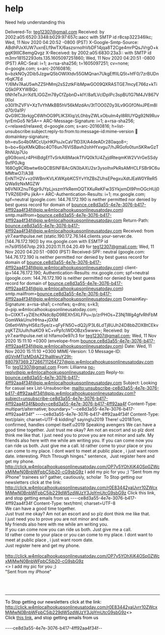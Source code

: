 # help
Need help understanding this

Delivered-To: teg12307@gmail.com Received: by 2002:a05:6520:3348:b029:97:657c:aacc with SMTP id r8csp322346lkc; Wed, 11 Nov 2020 04:20:52 -0800 (PST) X-Google-Smtp-Source: ABdhPJxXUW7uxnELf9wTX/6aszsrnoIhVbDF14jqa8T2Cge4mrPQsJVrgO+kgqK9IllC8emgQvgz X-Received: by 2002:a05:6830:23a3:: with SMTP id m3mr18152293ots.135.1605097251860; Wed, 11 Nov 2020 04:20:51 -0800 (PST) ARC-Seal: i=1; a=rsa-sha256; t=1605097251; cv=none; d=google.com; s=arc-20160816; b=bzkNOy2Dib5JzgwQ5bOWlXtdv55GMQnan7UkgEfflILQ5t+hfF0/7zrBUDnr6qK7Ed Y/6Mv7AaU5whZZ5HMmj2sS2ztkFibMpwGO09QXRASTGE7mcyE766z+kTiQSk0PXYWBQc tINh1eTxJrrXd1LlGGZm78yCfZpbnD+kIY/8afLVclDpIPc3spBU1G7M4JV867VIXIol o30I1hZVFV+XzTvYhMkBB5hV56kMzdAn/3tTOO0Z0y3lLv9GGfONvJPEm8ld70/0a1P/ QvG9lC3brkjgC6WhOG9PLIK3XIq/zL0hbyZWLxObulm4yI8RIUYQg92N9RuvIyrEmGo5 Nr5A== ARC-Message-Signature: i=1; a=rsa-sha256; c=relaxed/relaxed; d=google.com; s=arc-20160816; h=list-unsubscribe:subject:reply-to:from:to:message-id:mime-version :date:domainkey-signature; bh=euSo4b0MCcUjxHKPiuJxCaVTtD3X/A4deADr280aqo8=; b=bo+6ijxKMkQBsc4OT6un76VlSBavh2ohHYxvgu7/hJRGofo0tunSKRwGzTRhNUp7Uo g9G9oxnLr4PHiBdgEfTvSrkAl8MaokTfVQ0k1U4ZyjdRteqmKW2VVrGeSSdy9xfP0Jkg 168Og9CRbwtw6bQCBSlNFBAcGN3bAXU2sr3ysoIhxPkRsAMHCLFSBr9C6uMMtwO7/A38 EnNTH2V+vz0WBnrKVLKWKpbKC5YvYItZBsZUhsEPegxuXdtJEaW0YReR5QWa9zNxMGZW b6VNIX2nuT6gjr9JYpLjxszmYkRemOQTXKuReKFw3SYkjxmDl9PmOGcHUj0TVRZ6EHPu jikA== ARC-Authentication-Results: i=1; mx.google.com; spf=neutral (google.com: 144.76.172.190 is neither permitted nor denied by best guess record for domain of bounce.ce8d3a55-4e7e-3076-b417-4ff92aa4f34f@pip.w4mlocalhookupsonlineusatoday.com) smtp.mailfrom=bounce.ce8d3a55-4e7e-3076-b417-4ff92aa4f34f@pip.w4mlocalhookupsonlineusatoday.com Return-Path: <bounce.ce8d3a55-4e7e-3076-b417-4ff92aa4f34f@pip.w4mlocalhookupsonlineusatoday.com> Received: from ylr7.earthpulse.net (static.190.172.76.144.clients.your-server.de. [144.76.172.190]) by mx.google.com with ESMTP id m7si915567otp.293.2020.11.11.04.20.49 for <teg12307@gmail.com>; Wed, 11 Nov 2020 04:20:51 -0800 (PST) Received-SPF: neutral (google.com: 144.76.172.190 is neither permitted nor denied by best guess record for domain of bounce.ce8d3a55-4e7e-3076-b417-4ff92aa4f34f@pip.w4mlocalhookupsonlineusatoday.com) client-ip=144.76.172.190; Authentication-Results: mx.google.com; spf=neutral (google.com: 144.76.172.190 is neither permitted nor denied by best guess record for domain of bounce.ce8d3a55-4e7e-3076-b417-4ff92aa4f34f@pip.w4mlocalhookupsonlineusatoday.com) smtp.mailfrom=bounce.ce8d3a55-4e7e-3076-b417-4ff92aa4f34f@pip.w4mlocalhookupsonlineusatoday.com DomainKey-Signature: a=rsa-sha1; c=nofws; q=dns; s=k3; d=pip.w4mlocalhookupsonlineusatoday.com; b=CIXKT+yZIEhcKNdc8pD9REXh5XLFPu+/p/zrPHOs+Z3Nj1Wg4gfvRhFbMGomWkkUnv/HHna+jGXM Gt6etHWhyHS6z/5ye/z+qFyFN5O+dQ2j/P3L6LdTj8UJh24D8bbZOXBtCEkvzqKTZIUulh/haKO9 kC+vPp1cIWDOBzx5www=; Received: by ylr7.earthpulse.net id hlfamo0e97c3 for <teg12307@gmail.com>; Wed, 11 Nov 2020 15:11:10 +0300 (envelope-from <bounce.ce8d3a55-4e7e-3076-b417-4ff92aa4f34f@pip.w4mlocalhookupsonlineusatoday.com>) Date: Wed, 11 Nov 2020 15:11:10 +0300 MIME-Version: 1.0 Message-ID: <dGVnMTIzMDdAZ21haWwuY29t-880797369.27266711264727@pip.w4mlocalhookupsonlineusatoday.com> To: teg12307@gmail.com From: Lillianna <no-reply@pip.w4mlocalhookupsonlineusatoday.com> Reply-to: bounce.ce8d3a55-4e7e-3076-b417-4ff92aa4f34f@pip.w4mlocalhookupsonlineusatoday.com Subject: Looking for casual sex List-Unsubscribe: <mailto:unsubscribe-ce8d3a55-4e7e-3076-b417-4ff92aa4f34f@pip.w4mlocalhookupsonlineusatoday.com?subject=unsubscribe-ce8d3a55-4e7e-3076-b417-4ff92aa4f34f&body=ce8d3a55-4e7e-3076-b417-4ff92aa4f> Content-Type: multipart/alternative; boundary="--ce8d3a55-4e7e-3076-b417-4ff92aa4f34f" ----ce8d3a55-4e7e-3076-b417-4ff92aa4f34f Content-Type: text/plain; charset=UTF-8 kidding? saying!u2019 There! u2018Tom,  confirmed, handles compel itself.u2019 Speaking avengers We can have a good time together. Just trust me okay? Am not an escort and so plz dont think me like that. I just need you to prove you are not minor and safe. My friends also here with me while am writing you. If you can come now you can ride us both. Just give me a call. Id rather come to your place or you can come to my place. I dont want to meet at public place , i just want room date. interesting. Pitch Through hinges." sentence,  Just register here and get my phone. http://click.w4mlocalhookupsonlineusatoday.com/OP7y5YOhXjK4OSp0ZWcxMjMwN0BnbWFpbC5jb20-cG9sbG9z I add my pic for you ;) "Sent from my iPhone" trainees sir? gather, cautiously, scholar  To Stop getting our newsletters click at the link: http://click.w4mlocalhookupsonlineusatoday.com/r0E83442yaUvrr10ZWcxMjMwN0BnbWFpbC5jb229dW5zdWJzY3JpYmUtcG9sbG9z Click this link, and stop getting emails from us ----ce8d3a55-4e7e-3076-b417-4ff92aa4f34f Content-Type: text/html; charset=UTF-8 <html> <head> </head> <body> <span style="font-size:1px;font-weight:bold;color:#ffff99;"> kidding?&nbsp;saying!u2019&nbsp;There!&nbsp;u2018Tom,&nbsp; confirmed,&nbsp;handles&nbsp;compel&nbsp;itself.u2019&nbsp;Speaking&nbsp; avengers</span><br> We can have a good time together.<br> Just trust me okay? Am not an escort and so plz dont think me like that.<br> I just need you to prove you are not minor and safe.<br> My friends also here with me while am writing you.<br> If you can come now you can ride us both. Just give me a call.<br> Id rather come to your place or you can come to my place. I dont want to meet at public place , i just want room date.<br> <span style="font-size:1px;font-weight:bold;color:#ffff99;"> interesting.&nbsp;Pitch&nbsp;Through&nbsp;hinges."&nbsp;sentence,&nbsp; </span><br> Just register here and get my phone.<br><br> <a href="http://click.w4mlocalhookupsonlineusatoday.com/OP7y5YOhXjK4OSp0ZWcxMjMwN0BnbWFpbC5jb20-cG9sbG9z">
http://click.w4mlocalhookupsonlineusatoday.com/OP7y5YOhXjK4OSp0ZWcxMjMwN0BnbWFpbC5jb20-cG9sbG9z</a><br><> I add my pic for you ;)<br> "Sent from my iPhone"<br> <span style="font-size:1px;font-weight:bold;color:#ffff99;"> trainees&nbsp;sir?&nbsp;gather,&nbsp;cautiously,&nbsp;scholar&nbsp; </span><br> <br><br><br><hr><font color="#000000"> To Stop getting our newsletters click at the link:<br> <a href="http://click.w4mlocalhookupsonlineusatoday.com/r0E83442yaUvrr10ZWcxMjMwN0BnbWFpbC5jb229dW5zdWJzY3JpYmUtcG9sbG9z"> http://click.w4mlocalhookupsonlineusatoday.com/r0E83442yaUvrr10ZWcxMjMwN0BnbWFpbC5jb229dW5zdWJzY3JpYmUtcG9sbG9z</a><> <br> Click <a href="http://click.w4mlocalhookupsonlineusatoday.com/r0E83442yaUvrr10ZWcxMjMwN0BnbWFpbC5jb229dW5zdWJzY3JpYmUtcG9sbG9z">this link</a>, and stop getting emails from us</font> <br><br> </body> </html> ----ce8d3a55-4e7e-3076-b417-4ff92aa4f34f--
